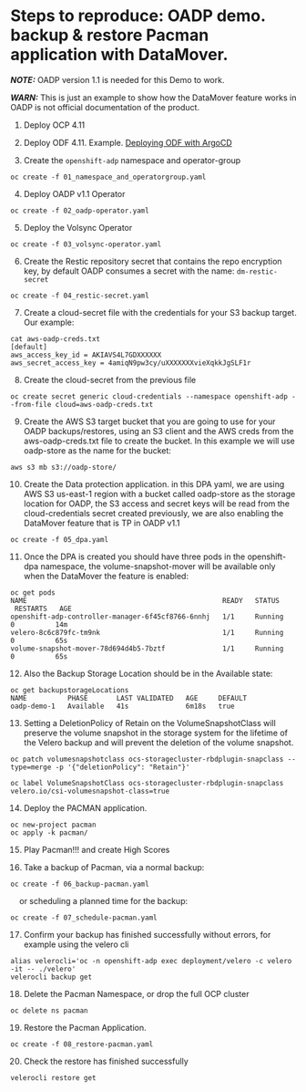 # Steps to reproduce: OADP demo. backup & restore Pacman application with DataMover.

**_NOTE:_** OADP version 1.1 is needed for this Demo to work.

**_WARN:_** This is just an example to show how the DataMover feature works in OADP is not official documentation of the product.

1. Deploy OCP 4.11  

2. Deploy ODF 4.11. Example. [Deploying ODF with ArgoCD](https://github.com/red-hat-storage/argocd-odf)  

3. Create the `openshift-adp` namespace and operator-group

```
oc create -f 01_namespace_and_operatorgroup.yaml
```

4. Deploy OADP v1.1 Operator

```
oc create -f 02_oadp-operator.yaml
```
    
5. Deploy the Volsync Operator

```
oc create -f 03_volsync-operator.yaml
```
    
6. Create the Restic repository secret that contains the repo encryption key,
by default OADP consumes a secret with the name: `dm-restic-secret`

```
oc create -f 04_restic-secret.yaml
```
    
7. Create a cloud-secret file with the credentials for your S3 backup target.
Our example:

```
cat aws-oadp-creds.txt
[default]
aws_access_key_id = AKIAVS4L7GDXXXXXX
aws_secret_access_key = 4amiqN9pw3cy/uXXXXXXXvieXqkkJgSLF1r
```
    
8. Create the cloud-secret from the previous file

```
oc create secret generic cloud-credentials --namespace openshift-adp --from-file cloud=aws-oadp-creds.txt
```
    
9. Create the AWS S3 target bucket that you are going to use for your OADP
backups/restores, using an S3 client and the AWS creds from the aws-oadp-creds.txt file to create
the bucket. In this example we will use oadp-store as the name for the bucket:

```
aws s3 mb s3://oadp-store/
```

10. Create the Data protection application. in this DPA yaml, we are using AWS
S3 us-east-1 region with a bucket called oadp-store as the storage location
for OADP, the S3 access and secret keys will be read from the cloud-credentials
secret created previously, we are also enabling the DataMover feature that is TP in OADP v1.1

```
oc create -f 05_dpa.yaml
```
   
11. Once the DPA is created you should have three pods in the openshift-dpa
namespace, the volume-snapshot-mover will be available only when the DataMover
the feature is enabled:

```
oc get pods
NAME                                                READY   STATUS    RESTARTS   AGE
openshift-adp-controller-manager-6f45cf8766-6nnhj   1/1     Running   0          14m
velero-8c6c879fc-tm9nk                              1/1     Running   0          65s
volume-snapshot-mover-78d694d4b5-7bztf              1/1     Running   0          65s
```
    
12. Also the Backup Storage Location should be in the Available state:

```
oc get backupstorageLocations
NAME          PHASE       LAST VALIDATED   AGE     DEFAULT
oadp-demo-1   Available   41s              6m18s   true
```

13. Setting a DeletionPolicy of Retain on the VolumeSnapshotClass will preserve the volume snapshot in the storage system for the lifetime of the Velero backup and will prevent the deletion of the volume snapshot.

```
oc patch volumesnapshotclass ocs-storagecluster-rbdplugin-snapclass --type=merge -p '{"deletionPolicy": "Retain"}'

oc label VolumeSnapshotClass ocs-storagecluster-rbdplugin-snapclass velero.io/csi-volumesnapshot-class=true

```

14. Deploy the PACMAN application.

```
oc new-project pacman
oc apply -k pacman/
```
   
15. Play Pacman!!! and create High Scores

16. Take a backup of Pacman, via a normal backup:

```
oc create -f 06_backup-pacman.yaml
```

    or scheduling a planned time for the backup:

```
oc create -f 07_schedule-pacman.yaml
```

17. Confirm your backup has finished successfully without errors, for example using the velero cli

```
alias velerocli='oc -n openshift-adp exec deployment/velero -c velero -it -- ./velero'
velerocli backup get
```

18. Delete the Pacman Namespace, or drop the full OCP cluster

```
oc delete ns pacman
```

19. Restore the Pacman Application.

```
oc create -f 08_restore-pacman.yaml
```

20. Check the restore has finished successfully

```
velerocli restore get
```
